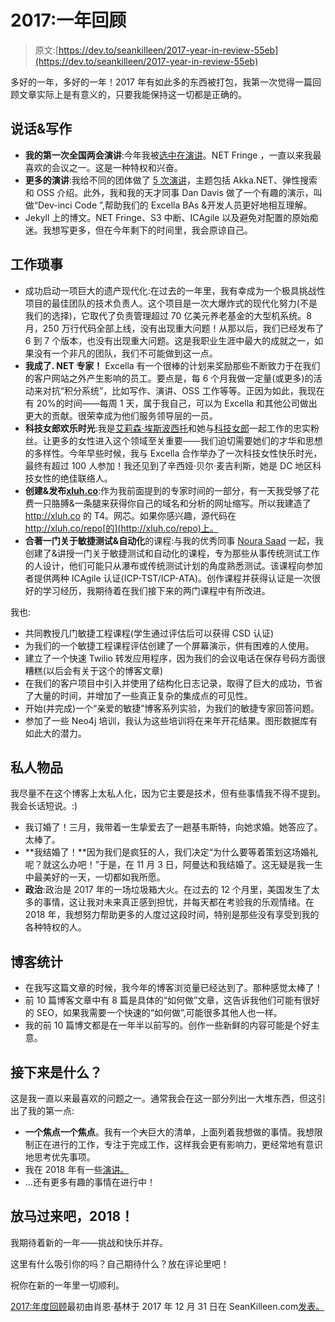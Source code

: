 # 2017:一年回顾

> 原文:[https://dev.to/seankilleen/2017-year-in-review-55eb](https://dev.to/seankilleen/2017-year-in-review-55eb)

多好的一年，多好的一年！2017 年有如此多的东西被打包，我第一次觉得一篇回顾文章实际上是有意义的，只要我能保持这一切都是正确的。

## [](#speaking-amp-writing)说话&写作

*   **我的第一次全国两会演讲**:今年我被[选中在](https://www.youtube.com/watch?v=jFDXNGFvcYg)[演讲](http://dotnetfringe.org)。NET Fringe ，一直以来我最喜欢的会议之一。这是一种特权和兴奋。
*   **更多的演讲**:我给不同的团体做了 [5 次演讲](https://seankilleen.com/Presentations/)，主题包括 Akka.NET、弹性搜索和 OSS 介绍。此外，我和我的天才同事 Dan Davis 做了一个有趣的演示，叫做“Dev-inci Code ”,帮助我们的 Excella BAs &开发人员更好地相互理解。
*   Jekyll 上的博文。NET Fringe、S3 中断、ICAgile 以及避免对配置的原始痴迷。我想写更多，但在今年剩下的时间里，我会原谅自己。

## [](#work-stuff)工作琐事

*   成功启动一项巨大的遗产现代化:在过去的一年里，我有幸成为一个极具挑战性项目的最佳团队的技术负责人。这个项目是一次大爆炸式的现代化努力(不是我们的选择)，它取代了负责管理超过 70 亿美元养老基金的大型机系统。8 月，250 万行代码全部上线，没有出现重大问题！从那以后，我们已经发布了 6 到 7 个版本，也没有出现重大问题。这是我职业生涯中最大的成就之一，如果没有一个非凡的团队，我们不可能做到这一点。
*   **我成了. NET 专家！** Excella 有一个很棒的计划来奖励那些不断致力于在我们的客户网站之外产生影响的员工。要点是，每 6 个月我做一定量(或更多)的活动来对抗“积分系统”，比如写作、演讲、OSS 工作等等。正因为如此，我现在有 20%的时间——每周 1 天，属于我自己，可以为 Excella 和其他公司做出更大的贡献。很荣幸成为他们服务领导层的一员。
*   **科技女郎欢乐时光**:我是[艾莉森·埃斯波西托](https://twitter.com/allisonveronica)和她与[科技女郎](https://www.hiretechladies.com)一起工作的忠实粉丝。让更多的女性进入这个领域至关重要——我们迫切需要她们的才华和思想的多样性。今年早些时候，我与 Excella 合作举办了一次科技女性快乐时光，最终有超过 100 人参加！我还见到了辛西娅·贝尔·麦吉利斯，她是 DC 地区科技女性的绝佳联络人。
*   **创建&发布[xluh.co](http://xluh.co)**:作为我前面提到的专家时间的一部分，有一天我受够了花费一只胳膊&一条腿来获得你自己的域名和分析的网址缩写。所以我建造了 http://xluh.co 的 T4。网芯。如果你感兴趣，源代码在 http://xluh.co/repo[的](http://xluh.co/repo)上。
*   **合著一门关于敏捷测试&自动化**的课程:与我的优秀同事 [Noura Saad](http://twitter.com/naranir) 一起，我创建了&讲授一门关于敏捷测试和自动化的课程，专为那些从事传统测试工作的人设计，他们可能只从瀑布或传统测试计划的角度熟悉测试。该课程向参加者提供两种 ICAgile 认证(ICP-TST/ICP-ATA)。创作课程并获得认证是一次很好的学习经历，我期待着在我们接下来的两门课程中有所改进。

我也:

*   共同教授几门敏捷工程课程(学生通过评估后可以获得 CSD 认证)
*   为我们的一个敏捷工程课程评估创建了一个屏幕演示，供有困难的人使用。
*   建立了一个快速 Twilio 转发应用程序，因为我们的会议电话在保存号码方面很糟糕(以后会有关于这个的博客文章)
*   在我们的客户项目中引入并使用了结构化日志记录，取得了巨大的成功，节省了大量的时间，并增加了一些真正复杂的集成点的可见性。
*   开始(并完成)一个“亲爱的敏捷”博客系列实验，为我们的敏捷专家回答问题。
*   参加了一些 Neo4j 培训，我认为这些培训将在来年开花结果。图形数据库有如此大的潜力。

## [](#personal-stuff)私人物品

我尽量不在这个博客上太私人化，因为它主要是技术，但有些事情我不得不提到。我会长话短说。:)

*   我订婚了！三月，我带着一生挚爱去了一趟基韦斯特，向她求婚。她答应了。太棒了。
*   **我结婚了！**因为我们是疯狂的人，我们决定“为什么要等着策划这场婚礼呢？就这么办吧！”于是，在 11 月 3 日，阿曼达和我结婚了。这无疑是我一生中最美好的一天，一切都如我所愿。
*   **政治**:政治是 2017 年的一场垃圾箱大火。在过去的 12 个月里，美国发生了太多的事情，这让我对未来真正感到担忧，并每天都在考验我的乐观情绪。在 2018 年，我想努力帮助更多的人度过这段时间，特别是那些没有享受到我的各种特权的人。

## [](#blog-stats)博客统计

*   在我写这篇文章的时候，我今年的博客浏览量已经达到了。那种感觉太棒了！
*   前 10 篇博客文章中有 8 篇是具体的“如何做”文章，这告诉我他们可能有很好的 SEO，如果我需要一个快速的“如何做”,可能很多其他人也一样。
*   我的前 10 篇博文都是在一年半以前写的。创作一些新鲜的内容可能是个好主意。

## [](#whats-next)接下来是什么？

这是我一直以来最喜欢的问题之一。通常我会在这一部分列出一大堆东西，但这引出了我的第一点:

*   **一个焦点一个焦点**。我有一个~~大~~巨大的清单，上面列着我想做的事情。我想限制正在进行的工作，专注于完成工作，这样我会更有影响力，更经常地有意识地思考优先事项。
*   我在 2018 年有一些[演讲。](https://seankilleen.com/Presentations/)
*   …还有更多有趣的事情在进行中！

## [](#bring-it-on-2018)放马过来吧，2018！

我期待着新的一年——挑战和快乐并存。

这里有什么吸引你的吗？自己期待什么？放在评论里吧！

祝你在新的一年里一切顺利。

[2017:年度回顾](https://SeanKilleen.com/2017/12/recapping-a-year-for-the-record-books/)最初由肖恩·基林于 2017 年 12 月 31 日在 SeanKilleen.com[发表。](https://SeanKilleen.com)
